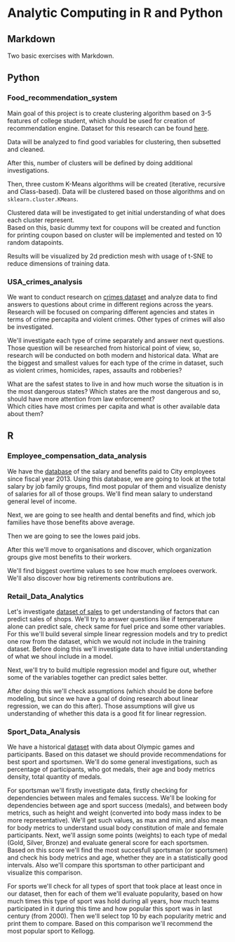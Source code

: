 # Analytic Computing in R and Python

## Markdown

Two basic exercises with Markdown.

## Python

### Food_recommendation_system

Main goal of this project is to create clustering algorithm based on 3-5 features of college student, which should be used for creation of recommendation engine. Dataset for this research can be found [here](https://www.kaggle.com/borapajo/food-choices/version/5).  
  
Data will be analyzed to find good variables for clustering, then subsetted and cleaned.  
  
After this, number of clusters will be defined by doing additional investigations.  
  
Then, three custom K-Means algorithms will be created (iterative, recursive and Class-based). Data will be clustered based on those algorithms and on `sklearn.cluster.KMeans`.  
  
Clustered data will be investigated to get initial understanding of what does each cluster represent.  
Based on this, basic dummy text for coupons will be created and function for printing coupon based on cluster will be implemented and tested on 10 random datapoints.  
  
Results will be visualized by 2d prediction mesh with usage of t-SNE to reduce dimensions of training data.


### USA_crimes_analysis

We want to conduct research on [crimes dataset](https://www.kaggle.com/marshallproject/crime-rates) and analyze data to find answers to questions about crime in different regions across the years.  
Research will be focused on comparing different agencies and states in terms of crime percapita and violent crimes. Other types of crimes will also be investigated.  
  
We'll investigate each type of crime separately and answer next questions. Those question will be researched from historical point of view, so, research will be conducted on both modern and historical data. 
What are the biggest and smallest values for each type of the crime in dataset, such as violent crimes, homicides, rapes, assaults and robberies?   
  
What are the safest states to live in and how much worse the situation is in the most dangerous states? Which states are the most dangerous and so, should have more attention from law enforcement?  
Which cities have most crimes per capita and what is other available data about them?

## R

### Employee_compensation_data_analysis

We have the [database](https://www.kaggle.com/san-francisco/sf-employee-compensation) of the salary and benefits paid to City employees since fiscal year 2013. Using this database, we are going to look at the total salary by job family groups, find most popular of them and visualize denisty of salaries for all of those groups. We'll find mean salary to understand general level of income.
  
Next, we are going to see health and dental benefits and find, which job families have those benefits above average.  
  
Then we are going to see the lowes paid jobs.

After this we'll move to organisations and discover, which organization groups give most benefits to their workers.
  
We'll find biggest overtime values to see how much emploees overwork. We'll also discover how big retirements contributions are.  

### Retail_Data_Analytics

Let's investigate [dataset of sales](https://www.kaggle.com/manjeetsingh/retaildataset) to get understanding of factors that can predict sales of shops. We'll try to answer questions like if temperature alone can predict sale, check same for fuel price and some other variables. For this we'll build several simple linear regression models and try to predict one row from the dataset, which we would not include in the training dataset. Before doing this we'll investigate data to have initial understanding of what we shoul include in a model.  
  
Next, we'll try to build multiple regression model and figure out, whether some of the variables together can predict sales better.   
  
After doing this we'll check assumptions (which should be done before modeling, but since we have a goal of doing research about linear regression, we can do this after). Those assumptions will give us understanding of whether this data is a good fit for linear regression.

### Sport_Data_Analysis

We have a historical [dataset](https://www.kaggle.com/heesoo37/120-years-of-olympic-history-athletes-and-results) with data about Olympic games and participants. Based on this dataset we should provide recommendations for best sport and sportsmen. We'll do some general investigations, such as percentage of participants, who got medals, their age and body metrics density, total quantity of medals.  
   
For sportsman we'll firstly investigate data, firstly checking for dependencies between males and females success. We'll be looking for dependencies between age and sport success (medals), and between body metrics, such as height and weight (converted into body mass index to be more representative). We'll get such values, as max and min, and also mean for body metrics to understand usual body constitution of male and female participants. Next, we'll assign some points (weights) to each type of medal (Gold, Silver, Bronze) and evaluate general score for each sportsmen. Based on this score we'll find the most succesfull sportsman (or sportsmen) and check his body metrics and age, whether they are in a statistically good intervals. Also we'll compare this sportsman to other participant and visualize this comparison.
   
For sports we'll check for all types of sport that took place at least once in our dataset, then for each of them we'll evaluate popularity, based on how much times this type of sport was hold during all years, how much teams participated in it during this time and how popular this sport was in last century (from 2000). Then we'll select top 10 by each popularity metric and print them to compare. Based on this comparison we'll recommend the most popular sport to Kellogg.
